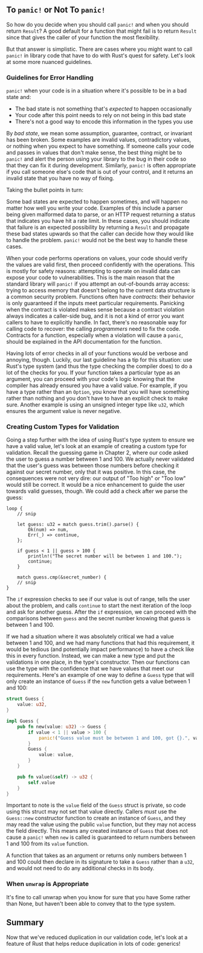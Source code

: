 ## To `panic!` or Not To `panic!`

So how do you decide when you should call `panic!` and when you should return
`Result`? A good default for a function that might fail is to return `Result`
since that gives the caller of your function the most flexibility.

But that answer is simplistic. There are cases where you might want to call
`panic!` in library code that have to do with Rust's quest for safety. Let's
look at some more nuanced guidelines.

### Guidelines for Error Handling

`panic!` when your code is in a situation where it's possible to be in a bad
state and:

* The bad state is not something that's *expected* to happen occasionally
* Your code after this point needs to rely on not being in this bad state
* There's not a good way to encode this information in the types you use

By *bad state*, we mean some assumption, guarantee, contract, or invariant has
been broken. Some examples are invalid values, contradictory values, or
nothing when you expect to have something. If someone calls your code and
passes in values that don't make sense, the best thing might be to `panic!` and
alert the person using your library to the bug in their code so that they can
fix it during development. Similarly, `panic!` is often appropriate if you call
someone else's code that is out of your control, and it returns an invalid
state that you have no way of fixing.

Taking the bullet points in turn:

Some bad states are expected to happen sometimes, and will happen no matter how
well you write your code. Examples of this include a parser being given
malformed data to parse, or an HTTP request returning a status that indicates
you have hit a rate limit. In these cases, you should indicate that failure is
an expected possibility by returning a `Result` and propagate these bad states
upwards so that the caller can decide how they would like to handle the
problem. `panic!` would not be the best way to handle these cases.

When your code performs operations on values, your code should verify the
values are valid first, then proceed confidently with the operations. This is
mostly for safety reasons: attempting to operate on invalid data can expose
your code to vulnerabilities. This is the main reason that the standard library
will `panic!` if you attempt an out-of-bounds array access: trying to access
memory that doesn't belong to the current data structure is a common security
problem. Functions often have *contracts*: their behavior is only guaranteed if
the inputs meet particular requirements. Panicking when the contract is
violated makes sense because a contract violation always indicates a
caller-side bug, and it is not a kind of error you want callers to have to
explicitly handle. In fact, there's no reasonable way for calling code to
recover: the calling *programmers* need to fix the code. Contracts for a
function, especially when a violation will cause a `panic`, should be explained
in the API documentation for the function.

Having lots of error checks in all of your functions would be verbose and
annoying, though. Luckily, our last guideline has a tip for this situation: use
Rust's type system (and thus the type checking the compiler does) to do a lot
of the checks for you. If your function takes a particular type as an argument,
you can proceed with your code's logic knowing that the compiler has already
ensured you have a valid value. For example, if you have a type rather than an
`Option`, you know that you will have something rather than nothing and you
don't have to have an explicit check to make sure. Another example is using an
unsigned integer type like `u32`, which ensures the argument value is never
negative.

### Creating Custom Types for Validation

Going a step further with the idea of using Rust's type system to ensure we
have a valid value, let's look at an example of creating a custom type for
validation. Recall the guessing game in Chapter 2, where our code asked the user
to guess a number between 1 and 100. We actually never validated that the
user's guess was between those numbers before checking it against our secret
number, only that it was positive. In this case, the consequences were not very
dire: our output of "Too high" or "Too low" would still be correct. It would be
a nice enhancement to guide the user towards valid guesses, though. We could
add a check after we parse the guess:

```rust,ignore
loop {
    // snip

    let guess: u32 = match guess.trim().parse() {
        Ok(num) => num,
        Err(_) => continue,
    };

    if guess < 1 || guess > 100 {
        println!("The secret number will be between 1 and 100.");
        continue;
    }

    match guess.cmp(&secret_number) {
    // snip
}
```

<!-- I'll add wingding numbers in the libreoffice file /Carol -->

The `if` expression checks to see if our value is out of range, tells the user
about the problem, and calls `continue` to start the next iteration of the loop
and ask for another guess. After the `if` expression, we can proceed with the
comparisons between `guess` and the secret number knowing that guess is between
1 and 100.

If we had a situation where it was absolutely critical we had a value between 1
and 100, and we had many functions that had this requirement, it would be
tedious (and potentially impact performance) to have a check like this in every
function. Instead, we can make a new type and put the validations in one place,
in the type's constructor. Then our functions can use the type with the
confidence that we have values that meet our requirements. Here's an example of
one way to define a `Guess` type that will only create an instance of `Guess`
if the `new` function gets a value between 1 and 100:

```rust
struct Guess {
    value: u32,
}

impl Guess {
    pub fn new(value: u32) -> Guess {
        if value < 1 || value > 100 {
            panic!("Guess value must be between 1 and 100, got {}.", value);
        }
        Guess {
            value: value,
        }
    }

    pub fn value(&self) -> u32 {
        self.value
    }
}
```

Important to note is the `value` field of the `Guess` struct is private, so
code using this struct may not set that value directly. Callers *must* use the
`Guess::new` constructor function to create an instance of `Guess`, and they
may read the value using the public `value` function, but they may not access
the field directly. This means any created instance of `Guess` that does not
cause a `panic!` when `new` is called is guaranteed to return numbers between 1
and 100 from its `value` function.

A function that takes as an argument or returns only numbers between 1 and 100
could then declare in its signature to take a `Guess` rather than a `u32`, and
would not need to do any additional checks in its body.

### When `unwrap` is Appropriate

It's fine to call unwrap when you know for sure that you have Some rather than
None, but haven't been able to convey that to the type system.

## Summary

Now that we've reduced duplication in our validation code, let's look at a feature of Rust that helps reduce duplication in lots of code: generics!

